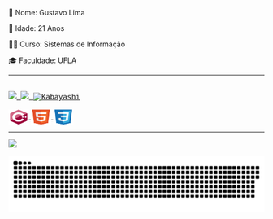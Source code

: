 <p>🧑 Nome: Gustavo Lima <p>
<p>🎂 Idade: 21 Anos <p>
<p>👨‍💻 Curso: Sistemas de Informação <p>
<p>🎓 Faculdade: UFLA <p>
  <hr>
<div><br>
  <a href="https://github.com/GustavoRSL">
  <kbd>
  <img height="165em" src="https://github-readme-stats.vercel.app/api?username=GustavoRSL&show_icons=true&theme=radical&include_all_commits=true&count_private=true"/>
  <img height="165em" src="https://github-readme-stats.vercel.app/api/top-langs/?username=GustavoRSL&layout=compact&langs_count=7&theme=radical"/>
  <img alt="Kabayashi" height="150" widht="150" src="https://images-ext-1.discordapp.net/external/PZnfTFDEw0cZsSc8pInJy3b5Ga904M6E0gpQvi5XBK4/https/imgur.com/5ezEyyo.gif.gif">
  </kbd>
</div>
<div style="display: inline_block"><br>
  <img align="center" alt="C++" height="30" width="40" src="https://raw.githubusercontent.com/devicons/devicon/master/icons/cplusplus/cplusplus-original.svg">
  <img align="center" alt="HTML5" height="30" width="40" src="https://raw.githubusercontent.com/devicons/devicon/master/icons/html5/html5-original.svg">
  <img align="center" alt="CSS3" height="30" width="40" src="https://raw.githubusercontent.com/devicons/devicon/master/icons/css3/css3-original.svg">
</div>
  <hr>
<div style="display: inline-block> 
  <a href="https://www.linkedin.com/in/gustavo-lima-393687212/" target="_blank"><img src="https://img.shields.io/badge/-LinkedIn-%230077B5?style=for-the-badge&logo=linkedin&logoColor=white" target="_blank"></a> 
  
  ![Snake animation](https://github.com/GustavoRSL/GustavoRSL/blob/output/github-contribution-grid-snake.svg)
 
</div>
